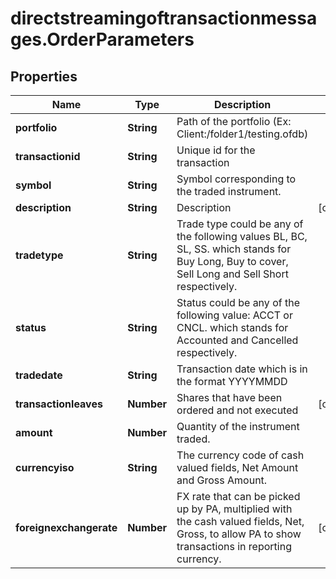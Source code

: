 # directstreamingoftransactionmessages.OrderParameters

## Properties

Name | Type | Description | Notes
------------ | ------------- | ------------- | -------------
**portfolio** | **String** | Path of the portfolio (Ex: Client:/folder1/testing.ofdb) | 
**transactionid** | **String** | Unique id for the transaction | 
**symbol** | **String** | Symbol corresponding to the traded instrument. | 
**description** | **String** | Description | [optional] 
**tradetype** | **String** | Trade type could be any of the following values BL, BC, SL, SS.  which stands for Buy Long, Buy to cover, Sell Long and Sell Short respectively. | 
**status** | **String** | Status could be any of the following value: ACCT or CNCL.  which stands for Accounted and Cancelled respectively. | 
**tradedate** | **String** | Transaction date which is in the format YYYYMMDD | 
**transactionleaves** | **Number** | Shares that have been ordered and not executed | [optional] 
**amount** | **Number** | Quantity of the instrument traded. | 
**currencyiso** | **String** | The currency code of cash valued fields, Net Amount and Gross Amount. | 
**foreignexchangerate** | **Number** | FX rate that can be picked up by PA, multiplied with the cash valued fields, Net, Gross, to allow PA to show transactions in reporting currency. | [optional] 


